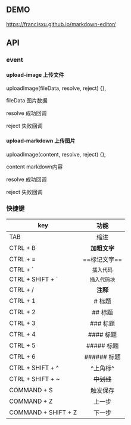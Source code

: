 ## DEMO

https://francisxu.github.io/markdown-editor/

## API

### event

#### upload-image 上传文件


uploadImage(fileData, resolve, reject) {},

fileData 图片数据

resolve 成功回调

reject  失败回调

#### upload-markdown 上传图片

uploadImage(content, resolve, reject) {},

content markdown内容

resolve 成功回调

reject  失败回调

### 快捷键

| key       |             功能            |
| ---------------- | :-----------------------------: |
| TAB                   | 缩进 |
| CTRL + B              | **加粗文字** |
| CTRL + =              | ==标记文字== |
| CTRL + `              | `插入代码` |
| CTRL + SHIFT + `      | ```插入代码块``` |
| CTRL + /              | **注释** |
| CTRL + 1              | # 标题 |
| CTRL + 2              | ## 标题 |
| CTRL + 3              | ### 标题 |
| CTRL + 4              | #### 标题 |
| CTRL + 5              | ##### 标题 |
| CTRL + 6              | ###### 标题 |
| CTRL + SHIFT + ^      | ^上角标^ |
| CTRL + SHIFT + ~      | ~~中划线~~ |
| COMMAND + S           | 触发保存 |
| COMMAND + Z           | 上一步 |
| COMMAND + SHIFT + Z   | 下一步 |

